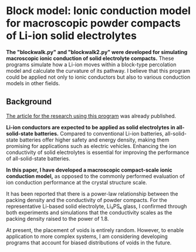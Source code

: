 # Block model: Ionic conduction model for macroscopic powder compacts of Li-ion solid electrolytes
**The "blockwalk.py" and "blockwalk2.py" were developed for simulating macroscopic ionic conduction of solid electrolyte compacts.** These programs simulate how a Li-ion moves within a block-type percolation model and calculate the curvature of its pathway. I believe that this program could be applied not only to ionic conductors but also to various conduction models in other fields.  

## Background
[The article for the research using this program](https://doi.org/10.2109/jcersj2.24062) was already published.

**Li-ion conductors are expected to be applied as solid electrolytes in all-solid-state batteries.** Compared to conventional Li-ion batteries, all-solid-state batteries offer higher safety and energy density, making them promising for applications such as electric vehicles. Enhancing the ion conductivity of solid electrolytes is essential for improving the performance of all-solid-state batteries. 

**In this paper, I have developed a macroscopic compact-scale ionic conduction model,** as opposed to the commonly performed evaluation of ion conduction performance at the crystal structure scale.  

It has been reported that there is a power-law relationship between the packing density and the conductivity of powder compacts. For the representative Li-based solid electrolyte, Li₃PS₄ glass, I confirmed through both experiments and simulations that the conductivity scales as the packing density raised to the power of 1.8.  

At present, the placement of voids is entirely random. However, to enable application to more complex systems, I am considering developing programs that account for biased distributions of voids in the future.  
